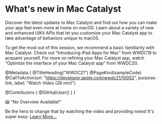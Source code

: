 # What's new in Mac Catalyst

Discover the latest updates to Mac Catalyst and find out how you can make your app feel even more at home on macOS. Learn about a variety of new and enhanced UIKit APIs that let you customize your Mac Catalyst app to take advantage of behaviors unique to macOS.

To get the most out of this session, we recommend a basic familiarity with Mac Catalyst. Check out “Introducing iPad Apps for Mac” from WWDC19 to acquaint yourself. For more on refining your Mac Catalyst app, watch “Optimize the interface of your Mac Catalyst app” from WWDC20.

@Metadata {
   @TitleHeading("WWDC21")
   @PageKind(sampleCode)
   @CallToAction(url: "https://developer.apple.com/wwdc21/10052", purpose: link, label: "Watch Video (26 min)")

   @Contributors {
      @GitHubUser(<replace this with your GitHub handle>)
   }
}

😱 "No Overview Available!"

Be the hero to change that by watching the video and providing notes! It's super easy:
 [Learn More…](https://wwdcnotes.github.io/WWDCNotes/documentation/wwdcnotes/contributing)
